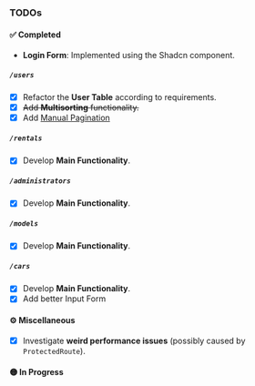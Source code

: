 ### TODOs

#### ✅ **Completed**

-   **Login Form**: Implemented using the Shadcn component.

##### `/users`

-   [x] Refactor the **User Table** according to requirements.
-   [x] ~~Add **Multisorting** functionality.~~
-   [x] Add [Manual Pagination](https://tanstack.com/table/latest/docs/api/features/pagination#manualpagination)

##### `/rentals`

-   [x] Develop **Main Functionality**.

##### `/administrators`

-   [x] Develop **Main Functionality**.

##### `/models`

-   [x] Develop **Main Functionality**.

##### `/cars`

-   [x] Develop **Main Functionality**.
-   [x] Add better Input Form

#### ⚙️ **Miscellaneous**

-   [x] Investigate **weird performance issues** (possibly caused by `ProtectedRoute`).

#### 🟡 **In Progress**

